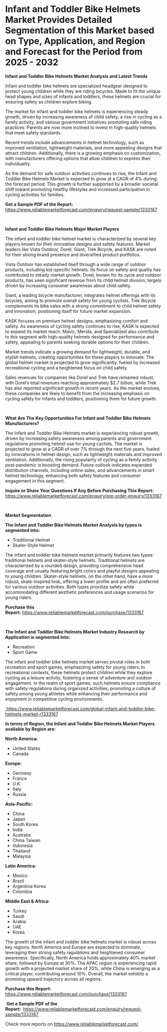 <p><h1>Infant and Toddler Bike Helmets Market Provides Detailed Segmentation of this Market based on Type, Application, and Region and Forecast for the Period from 2025 - 2032</h1></p><p><strong>Infant and Toddler Bike Helmets Market Analysis and Latest Trends</strong></p>
<p><p>Infant and toddler bike helmets are specialized headgear designed to protect young children while they are riding bicycles. Made to fit the unique head shapes and sizes of infants and toddlers, these helmets are crucial for ensuring safety as children explore biking. </p><p>The market for infant and toddler bike helmets is experiencing steady growth, driven by increasing awareness of child safety, a rise in cycling as a family activity, and various government initiatives promoting safe riding practices. Parents are now more inclined to invest in high-quality helmets that meet safety standards. </p><p>Recent trends include advancements in helmet technology, such as improved ventilation, lightweight materials, and more appealing designs that attract children. Additionally, there is a growing emphasis on customization, with manufacturers offering options that allow children to express their individuality.</p><p>As the demand for safe outdoor activities continues to rise, the Infant and Toddler Bike Helmets Market is expected to grow at a CAGR of 4% during the forecast period. This growth is further supported by a broader societal shift toward promoting healthy lifestyles and increased participation in cycling activities for families.</p></p>
<p><strong>Get a Sample PDF of the Report:&nbsp;</strong> <a href="https://www.reliablemarketforecast.com/enquiry/request-sample/1333167?utm_campaign=2333&utm_medium=2&utm_source=Github&utm_content=ia&utm_term=24032025&utm_id=infant-and-toddler-bike-helmets">https://www.reliablemarketforecast.com/enquiry/request-sample/1333167</a></p>
<p>&nbsp;</p>
<p><strong>Infant and Toddler Bike Helmets Major Market Players</strong></p>
<p><p>The infant and toddler bike helmet market is characterized by several key players known for their innovative designs and safety features. Market leaders like Vista Outdoor, Dorel, Giant, Trek Bicycle, and KASK are noted for their strong brand presence and diversified product portfolios.</p><p>Vista Outdoor has established itself through a wide range of outdoor products, including kid-specific helmets. Its focus on safety and quality has contributed to steady market growth. Dorel, known for its cycle and outdoor products, has seen significant revenue from its child helmet division, largely driven by increasing consumer awareness about child safety.</p><p>Giant, a leading bicycle manufacturer, integrates helmet offerings with its bicycles, aiming to promote overall safety for young cyclists. Trek Bicycle complements its bike sales with a strong commitment to child helmet safety and innovation, positioning itself for future market expansion.</p><p>KASK focuses on premium helmet designs, emphasizing comfort and safety. As awareness of cycling safety continues to rise, KASK is expected to expand its market reach. Mavic, Merida, and Specialized also contribute to this segment with high-quality helmets designed for performance and safety, appealing to parents seeking durable options for their children.</p><p>Market trends indicate a growing demand for lightweight, durable, and stylish helmets, creating opportunities for these players to innovate. The global helmet market is projected to grow significantly, fueled by increased recreational cycling and a heightened focus on child safety.</p><p>Sales revenues for companies like Dorel and Trek have remained robust, with Dorel’s total revenues reaching approximately $2.7 billion, while Trek has also reported significant growth in recent years. As the market evolves, these companies are likely to benefit from the increasing emphasis on cycling safety for infants and toddlers, positioning them for future growth.</p></p>
<p>&nbsp;</p>
<p><strong>What Are The Key Opportunities For Infant and Toddler Bike Helmets Manufacturers?</strong></p>
<p><p>The Infant and Toddler Bike Helmets market is experiencing robust growth, driven by increasing safety awareness among parents and government regulations promoting helmet use for young cyclists. The market is projected to grow at a CAGR of over 7% through the next five years, fueled by innovations in helmet design, such as lightweight materials and improved ventilation. Additionally, the rising popularity of cycling as a family activity post-pandemic is boosting demand. Future outlook indicates expanded distribution channels, including online sales, and advancements in smart helmet technology, enhancing both safety features and consumer engagement in this segment.</p></p>
<p><strong>Inquire or Share Your Questions If Any Before Purchasing This Report:</strong> <a href="https://www.reliablemarketforecast.com/enquiry/pre-order-enquiry/1333167?utm_campaign=2333&utm_medium=2&utm_source=Github&utm_content=ia&utm_term=24032025&utm_id=infant-and-toddler-bike-helmets">https://www.reliablemarketforecast.com/enquiry/pre-order-enquiry/1333167</a></p>
<p>&nbsp;</p>
<p><strong>Market Segmentation</strong></p>
<p><strong>The Infant and Toddler Bike Helmets Market Analysis by types is segmented into:</strong></p>
<p><ul><li>Traditional Helmet</li><li>Skater-Style Helmet</li></ul></p>
<p><p>The infant and toddler bike helmets market primarily features two types: traditional helmets and skater-style helmets. Traditional helmets are characterized by a rounded design, providing comprehensive head coverage and usually featuring bright colors and playful designs appealing to young children. Skater-style helmets, on the other hand, have a more robust, skate-inspired look, offering a lower profile and are often preferred for various outdoor activities. Both types prioritize safety while accommodating different aesthetic preferences and usage scenarios for young riders.</p></p>
<p><strong>Purchase this Report:&nbsp;</strong><a href="https://www.reliablemarketforecast.com/purchase/1333167?utm_campaign=2333&utm_medium=2&utm_source=Github&utm_content=ia&utm_term=24032025&utm_id=infant-and-toddler-bike-helmets">https://www.reliablemarketforecast.com/purchase/1333167</a></p>
<p>&nbsp;</p>
<p><strong>The Infant and Toddler Bike Helmets Market Industry Research by Application is segmented into:</strong></p>
<p><ul><li>Recreation</li><li>Sport Game</li></ul></p>
<p><p>The infant and toddler bike helmets market serves pivotal roles in both recreation and sport games, emphasizing safety for young riders. In recreational contexts, these helmets protect children while they explore cycling as a leisure activity, fostering a sense of adventure and outdoor engagement. In the realm of sport games, such helmets ensure compliance with safety regulations during organized activities, promoting a culture of safety among young athletes while enhancing their performance and enjoyment in competitive cycling environments.</p></p>
<p><a href="https://www.reliablemarketforecast.com/global-infant-and-toddler-bike-helmets-market-r1333167?utm_campaign=2333&utm_medium=2&utm_source=Github&utm_content=ia&utm_term=24032025&utm_id=infant-and-toddler-bike-helmets">&nbsp;https://www.reliablemarketforecast.com/global-infant-and-toddler-bike-helmets-market-r1333167</a></p>
<p><strong>In terms of Region, the Infant and Toddler Bike Helmets Market Players available by Region are:</strong></p>
<p>
    <p> <strong> North America: </strong>
        <ul>
            <li>United States</li>
            <li>Canada</li>
        </ul>
        </p> 
    <p> <strong> Europe: </strong>
        <ul>
            <li>Germany</li>
            <li>France</li>
            <li>U.K.</li>
            <li>Italy</li>
            <li>Russia</li>
        </ul>
        </p> 
    <p> <strong> Asia-Pacific: </strong>
        <ul>
            <li>China</li>
            <li>Japan</li>
            <li>South Korea</li>
            <li>India</li>
            <li>Australia</li>
            <li>China Taiwan</li>
            <li>Indonesia</li>
            <li>Thailand</li>
            <li>Malaysia</li>
        </ul>
        </p> 
    <p> <strong> Latin America: </strong>
        <ul>
            <li>Mexico</li>
            <li>Brazil</li>
            <li>Argentina Korea</li>
            <li>Colombia</li>
        </ul>
        </p> 
    <p> <strong> Middle East & Africa: </strong>
        <ul>
            <li>Turkey</li>
            <li>Saudi</li>
            <li>Arabia</li>
            <li>UAE</li>
            <li>Korea</li>
        </ul>
    </p>
    </p>
<p><p>The growth of the infant and toddler bike helmets market is robust across key regions. North America and Europe are expected to dominate, leveraging their strong safety regulations and heightened consumer awareness. Specifically, North America holds approximately 40% market share, followed by Europe at 30%. The APAC region is experiencing rapid growth with a projected market share of 20%, while China is emerging as a critical player, contributing around 10%. Overall, the market exhibits a promising upward trajectory across all regions.</p></p>
<p><strong>Purchase this Report: </strong><a href="https://www.reliablemarketforecast.com/purchase/1333167?utm_campaign=2333&utm_medium=2&utm_source=Github&utm_content=ia&utm_term=24032025&utm_id=infant-and-toddler-bike-helmets">https://www.reliablemarketforecast.com/purchase/1333167</a></p>
<p>&nbsp;<strong>Get a Sample PDF of the Report:&nbsp;&nbsp;</strong><a href="https://www.reliablemarketforecast.com/enquiry/request-sample/1333167?utm_campaign=2333&utm_medium=2&utm_source=Github&utm_content=ia&utm_term=24032025&utm_id=infant-and-toddler-bike-helmets">https://www.reliablemarketforecast.com/enquiry/request-sample/1333167</a></p>
<p><strong></strong></p>
<p>Check more reports on <a href="https://www.reliablemarketforecast.com/?utm_campaign=2333&utm_medium=2&utm_source=Github&utm_content=ia&utm_term=24032025&utm_id=infant-and-toddler-bike-helmets">https://www.reliablemarketforecast.com/</a></p>